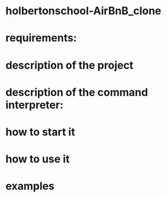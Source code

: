 # holbertonschool-AirBnB_clone

# requirements:
# description of the project
# description of the command interpreter:
# how to start it
# how to use it
# examples
